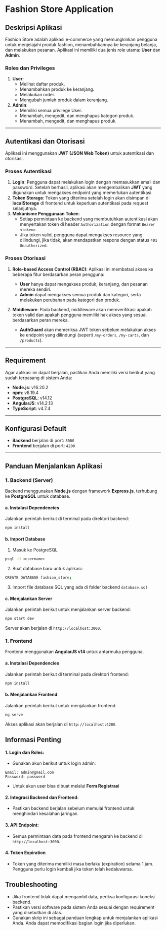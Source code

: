 # Fashion Store Application

## Deskripsi Aplikasi
Fashion Store adalah aplikasi e-commerce yang memungkinkan pengguna untuk menjelajahi produk fashion, menambahkannya ke keranjang belanja, dan melakukan pesanan. Aplikasi ini memiliki dua jenis role utama: **User** dan **Admin**.

### Roles dan Privileges
1. **User**:
   - Melihat daftar produk.
   - Menambahkan produk ke keranjang.
   - Melakukan order.
   - Mengubah jumlah produk dalam keranjang.
2. **Admin**:
   - Memiliki semua privilege User.
   - Menambah, mengedit, dan menghapus kategori produk.
   - Menambah, mengedit, dan menghapus produk.

---

## Autentikasi dan Otorisasi

Aplikasi ini menggunakan **JWT (JSON Web Token)** untuk autentikasi dan otorisasi.

### Proses Autentikasi
1. **Login**: Pengguna dapat melakukan login dengan memasukkan email dan password. Setelah berhasil, aplikasi akan mengembalikan **JWT** yang digunakan untuk mengakses endpoint yang memerlukan autentikasi.
2. **Token Storage**: Token yang diterima setelah login akan disimpan di **localStorage** di frontend untuk keperluan autentikasi pada request selanjutnya.
3. **Mekanisme Penggunaan Token**:
   - Setiap permintaan ke backend yang membutuhkan autentikasi akan menyertakan token di header `Authorization` dengan format `Bearer <token>`.
   - Jika token valid, pengguna dapat mengakses resource yang dilindungi, jika tidak, akan mendapatkan respons dengan status `401 Unauthorized`.

### Proses Otorisasi
1. **Role-based Access Control (RBAC)**: Aplikasi ini membatasi akses ke beberapa fitur berdasarkan peran pengguna:
   - **User** hanya dapat mengakses produk, keranjang, dan pesanan mereka sendiri.
   - **Admin** dapat mengakses semua produk dan kategori, serta melakukan perubahan pada kategori dan produk.

2. **Middleware**: Pada backend, middleware akan memverifikasi apakah token valid dan apakah pengguna memiliki hak akses yang sesuai berdasarkan peran mereka.
   - **AuthGuard** akan memeriksa JWT token sebelum melakukan akses ke endpoint yang dilindungi (seperti `/my-orders`, `/my-carts`, dan `/products`).

---

## Requirement
Agar aplikasi ini dapat berjalan, pastikan Anda memiliki versi berikut yang sudah terpasang di sistem Anda:
- **Node.js**: v16.20.2
- **npm**: v8.19.4
- **PostgreSQL**: v14.12
- **AngularJS**: v14.2.13
- **TypeScript**: v4.7.4

---

## Konfigurasi Default
- **Backend** berjalan di port: `3000`
- **Frontend** berjalan di port: `4200`

---

## Panduan Menjalankan Aplikasi

### 1. Backend (Server)
Backend menggunakan **Node.js** dengan framework **Express.js**, terhubung ke **PostgreSQL** untuk database.

#### a. Instalasi Dependencies
Jalankan perintah berikut di terminal pada direktori backend:
```bash
npm install
```

#### b. Import Database
1. Masuk ke PostgreSQL
```bash
psql -U <username>
```

2. Buat database baru untuk aplikasi:
```bash
CREATE DATABASE fashion_store;
```

3. Import file database SQL yang ada di folder backend `database.sql`

#### c. Menjalankan Server
Jalankan perintah berikut untuk menjalankan server backend:
```bash
npm start dev
```

Server akan berjalan di `http://localhost:3000`.


### 1. Frontend
Frontend menggunakan **AngularJS v14** untuk antarmuka pengguna.

#### a. Instalasi Dependencies
Jalankan perintah berikut di terminal pada direktori frontend:
```bash
npm install
```
#### b. Menjalankan Frontend
Jalankan perintah berikut untuk menjalankan frontend:
```bash
ng serve
```
Akses aplikasi akan berjalan di `http://localhost:4200`.

## Informasi Penting
#### 1. Login dan Roles:
- Gunakan akun berikut untuk login admin:
```
Email: admin@gmail.com
Password: password
```
- Untuk akun user bisa dibuat melalui **Form Registrasi**

#### 2. Integrasi Backend dan Frontend:
- Pastikan backend berjalan sebelum memulai frontend untuk menghindari kesalahan jaringan.

#### 3. API Endpoint:
- Semua permintaan data pada frontend mengarah ke backend di `http://localhost:3000`.
  
#### 4. Token Expiration
- Token yang diterima memiliki masa berlaku (expiration) selama 1 jam. Pengguna perlu login kembali jika token telah kedaluwarsa.

## Troubleshooting
- Jika frontend tidak dapat mengambil data, periksa konfigurasi koneksi backend.
- Pastikan versi software pada sistem Anda sesuai dengan requirement yang disebutkan di atas.
- Gunakan skrip ini sebagai panduan lengkap untuk menjalankan aplikasi Anda. Anda dapat memodifikasi bagian login jika diperlukan. 
